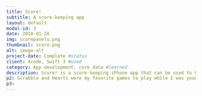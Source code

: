 ```yaml
---
title: Score!
subtitle: A score-keeping app
layout: default
modal-id: 3
date: 2018-01-28
img: scorepanels.png
thumbnail: score.png
alt: image-alt
project-date: Complete #status
client: Xcode, Swift 3 #used
category: App development, core data #learned
description: Score! is a score-keeping iPhone app that can be used to keep score in Scrabble, poker, card games, or anything that needs a numerical scorecard.
p2: Scrabble and Hearts were my favorite games to play while I was young (not that I'm old now), and it was near impossible to find a piece of paper and a pencil in my house to keep score with. I developed Score! to be an easy app to use to keep score in moments just like that. A simple interface makes it easy to add players, manipulate their scores, and reorder players by increasing and decreasing order. Score! is actually the first app that I developed seriously in Xcode, so it was a really important learning experience for me. It was developed in Swift 3 (later updated to Swift 4) and used tables, core data, and OOP. Later on, I added a save feature using core data, which allows users to exit the game and reload it once the app is closed. Score! also has the capability to share scores using Messenger.
p3: 
---
```

